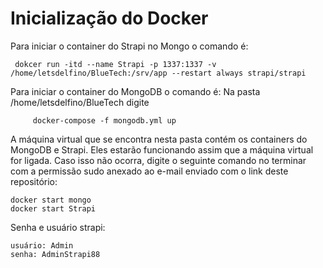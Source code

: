 # Inicialização do Docker

Para iniciar o container do Strapi no Mongo o comando é:
	
	 dokcer run -itd --name Strapi -p 1337:1337 -v /home/letsdelfino/BlueTech:/srv/app --restart always strapi/strapi
	
Para iniciar o container do MongoDB o comando é: 
	Na pasta /home/letsdelfino/BlueTech digite 
		
		 docker-compose -f mongodb.yml up
		 
A máquina virtual que se encontra nesta pasta contém os containers do MongoDB e Strapi. Eles estarão funcionando assim que a máquina virtual for ligada. Caso isso não ocorra, digite o seguinte comando no terminar com a permissão sudo anexado ao e-mail enviado com o link deste repositório: 
	
	docker start mongo
	docker start Strapi
	
Senha e usuário strapi:

	usuário: Admin
	senha: AdminStrapi88

